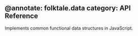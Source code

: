 @annotate: folktale.data
category: API Reference
---
Implements common functional data structures in JavaScript.
